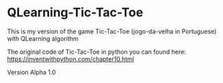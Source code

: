 # QLearning-Tic-Tac-Toe

This is my version of the game Tic-Tac-Toe (jogo-da-velha in Portuguese) with QLearning algorithm

The original code of Tic-Tac-Toe in python you can found here: https://inventwithpython.com/chapter10.html

Version Alpha 1.0